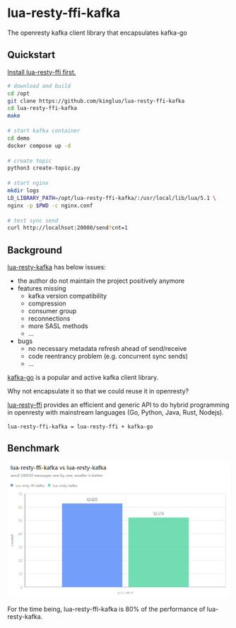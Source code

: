 # lua-resty-ffi-kafka
The openresty kafka client library that encapsulates kafka-go

## Quickstart

[Install lua-resty-ffi first.](https://github.com/kingluo/lua-resty-ffi#install-lua-resty-ffi-via-luarocks)

```bash
# download and build
cd /opt
git clone https://github.com/kingluo/lua-resty-ffi-kafka
cd lua-resty-ffi-kafka
make

# start kafka container
cd demo
docker compose up -d

# create topic
python3 create-topic.py

# start nginx
mkdir logs
LD_LIBRARY_PATH=/opt/lua-resty-ffi-kafka/:/usr/local/lib/lua/5.1 \
nginx -p $PWD -c nginx.conf

# test sync send
curl http://localhsot:20000/send?cnt=1
```

## Background

[lua-resty-kafka](https://github.com/doujiang24/lua-resty-kafka) has below issues:

* the author do not maintain the project positively anymore
* features missing
  * kafka version compatibility
  * compression
  * consumer group
  * reconnections
  * more SASL methods
  * ...
* bugs
  * no necessary metadata refresh ahead of send/receive
  * code reentrancy problem (e.g. concurrent sync sends)
  * ...

[kafka-go](https://github.com/segmentio/kafka-go) is a popular and active kafka client library.

Why not encapsulate it so that we could reuse it in openresty?

[lua-resty-ffi](https://github.com/kingluo/lua-resty-ffi) provides an efficient and generic API to do hybrid programming
in openresty with mainstream languages (Go, Python, Java, Rust, Nodejs).

`lua-resty-ffi-kafka = lua-resty-ffi + kafka-go`

## Benchmark

![lua-resty-ffi-kafka vs lua-resty-kafka](benchmark.png)

For the time being, lua-resty-ffi-kafka is 80% of the performance of lua-resty-kafka.
